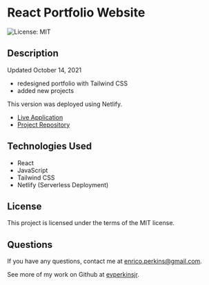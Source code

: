 # React Portfolio Website
![License: MIT](https://img.shields.io/badge/License-MIT-yellow.svg)

## Description
Updated October 14, 2021
- redesigned portfolio with Tailwind CSS
- added new projects

This version was deployed using Netlify.
- [Live Application](https://enricoperkins.com)
- [Project Repository](https://github.com/evperkinsjr/react-portfolio)


## Technologies Used
- React
- JavaScript
- Tailwind CSS
- Netlify (Serverless Deployment)


## License
This project is licensed under the terms of the MIT license.


## Questions
If you have any questions, contact me at enrico.perkins@gmail.com.

See more of my work on Github at [evperkinsjr](https://github.com/evperkinsjr/).
